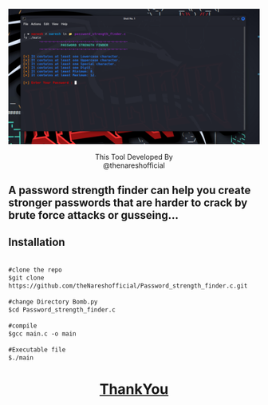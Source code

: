 <p align=center>

<img src='assets/img_1.png'>

<p align='center'>This Tool Developed By <br> <a herf="https://www.instagram.com/the_naresh_offcial/">@thenareshofficial</p>

## A password strength finder can help you create stronger passwords that are harder to crack by brute force attacks or gusseing...


## Installation

```console

#clone the repo
$git clone https://github.com/theNareshofficial/Password_strength_finder.c.git

#change Directory Bomb.py
$cd Password_strength_finder.c

#compile
$gcc main.c -o main

#Executable file
$./main

```


<h1 align='center'><u>ThankYou</u></h1>
